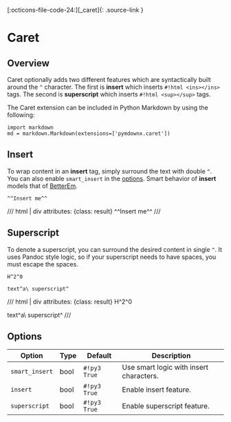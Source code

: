 [:octicons-file-code-24:][_caret]{: .source-link }

# Caret

## Overview

Caret optionally adds two different features which are syntactically built around the `^` character. The first is
**insert** which inserts `#!html <ins></ins>` tags.  The second is **superscript** which inserts `#!html <sup></sup>`
tags.

The Caret extension can be included in Python Markdown by using the following:

```py3
import markdown
md = markdown.Markdown(extensions=['pymdownx.caret'])
```

## Insert

To wrap content in an **insert** tag, simply surround the text with double `^`. You can also enable `smart_insert` in
the [options](#options). Smart behavior of **insert** models that of [BetterEm](betterem.md#differences).

```text title="Insert Example"
^^Insert me^^
```

/// html | div
    attributes: {class: result}
^^Insert me^^
///

## Superscript

To denote a superscript, you can surround the desired content in single `^`.  It uses Pandoc style logic, so if your
superscript needs to have spaces, you must escape the spaces.

```text title="Superscript Example"
H^2^0

text^a\ superscript^
```

/// html | div
    attributes: {class: result}
H^2^0

text^a\ superscript^
///

## Options

Option         | Type | Default      | Description
-------------- | ---- | ------------ | -----------
`smart_insert` | bool | `#!py3 True` | Use smart logic with insert characters.
`insert`       | bool | `#!py3 True` | Enable insert feature.
`superscript`  | bool | `#!py3 True` | Enable superscript feature.
